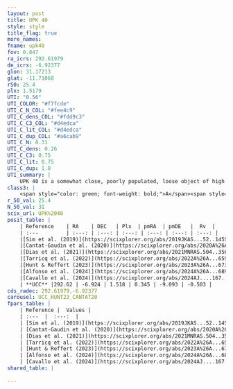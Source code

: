 ```yaml
---
layout: post
title: UPK 40
style: style
title_flag: true
more_names: 
fname: upk40
fov: 0.847
ra_icrs: 292.61979
de_icrs: -6.92377
glon: 31.17213
glat: -11.71068
r50: 25.4
plx: 1.5179
UTI: "0.56"
UTI_COLOR: "#f7fcde"
UTI_C_N_COL: "#fee4c9"
UTI_C_dens_COL: "#fdd9c3"
UTI_C_C3_COL: "#d4edca"
UTI_C_lit_COL: "#d4edca"
UTI_C_dup_COL: "#a6cab9"
UTI_C_N: 0.31
UTI_C_dens: 0.26
UTI_C_C3: 0.75
UTI_C_lit: 0.75
UTI_C_dup: 1.0
UTI_summary: |
    UPK 40 is a somewhat close, poorly populated, loose object of high C3 quality. It is well-studied in the literature.
class3: |
    <span style="color: green; font-weight: bold;">A</span><span style="color: #FFC300; font-weight: bold;">B</span>
r_50_val: 25.4
N_50_val: 31
scix_url: UPK%2040
posit_table: |
    | Reference    | RA    | DEC   | Plx  | pmRA  | pmDE   |  Rv  |
    | :---         | :---: | :---: | :---: | :---: | :---: | :---: |
    |[Sim et al. (2019)](https://scixplorer.org/abs/2019JKAS...52..145S) | 292.637 | -6.608 | -- | 0.29 | -9.13 | -- |
    |[Cantat-Gaudin et al. (2020)](https://scixplorer.org/abs/2020A%26A...640A...1C) | 292.631 | -6.882 | 1.522 | 0.294 | -9.12 | -- |
    |[Dias et al. (2021)](https://scixplorer.org/abs/2021MNRAS.504..356D) | 292.562 | -6.614 | 1.521 | 0.311 | -9.129 | -- |
    |[Tarricq et al. (2022)](https://scixplorer.org/abs/2022A%26A...659A..59T) | 292.828 | -7.074 | 1.527 | 0.273 | -9.075 | -- |
    |[Hunt & Reffert (2023)](https://scixplorer.org/abs/2023A%26A...673A.114H) | 292.591 | -7.201 | 1.539 | 0.336 | -9.235 | -0.66 |
    |[Alfonso et al. (2024)](https://scixplorer.org/abs/2024A%26A...689A..18A) | 292.76 | -6.637 | 1.454 | 0.295 | -9.17 | -- |
    |[Cavallo et al. (2024)](https://scixplorer.org/abs/2024AJ....167...12C) | 292.422 | -7.201 | 1.547 | -- | -- | -- |
    | **UCC** |292.62 | -6.924 | 1.518 | 0.345 | -9.093 | -0.503 | 
cds_radec: 292.61979,-6.92377
carousel: UCC_HUNT23_CANTAT20
fpars_table: |
    | Reference |  Values |
    | :---  |  :---:  |
    | [Sim et al. (2019)](https://scixplorer.org/abs/2019JKAS...52..145S) | `d_pc=641, log(age)=8.75` |
    | [Cantat-Gaudin et al. (2020)](https://scixplorer.org/abs/2020A%26A...640A...1C) | `AVNN=0.69, DMNN=9.12, AgeNN=8.73` |
    | [Dias et al. (2021)](https://scixplorer.org/abs/2021MNRAS.504..356D) | `Av=1.187, Dist=645, logage=8.295, [Fe/H]=0.093` |
    | [Tarricq et al. (2022)](https://scixplorer.org/abs/2022A%26A...659A..59T) | `Dist=654, logAgeNN=8.74` |
    | [Hunt & Reffert (2023)](https://scixplorer.org/abs/2023A%26A...673A.114H) | `AV50=1.083, diffAV50=0.382, MOD50=8.98, logAge50=8.22` |
    | [Alfonso et al. (2024)](https://scixplorer.org/abs/2024A%26A...689A..18A) | `AV=0.69019, MOD=9.11977, logAge=8.70611, Z=0.09322` |
    | [Cavallo et al. (2024)](https://scixplorer.org/abs/2024AJ....167...12C) | `AV50=0.94, dMod50=8.98, logAge50=8.25, [Fe/H]50=0.56` |
shared_table: |
    
---
```

